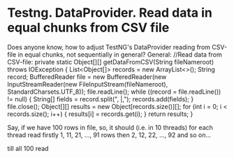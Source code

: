 
# Testng. DataProvider. Read data in equal chunks from CSV file

Does anyone know, how to adjust TestNG's DataProvider reading from CSV-file in equal chunks, not sequentially in general?
General:
//Read data from CSV-file:
private static Object[][] getDataFromCSV(String fileNameroot) throws IOException {
    List<Object[]> records = new ArrayList<>();
    String record;
    BufferedReader file = new BufferedReader(new InputStreamReader(new FileInputStream(fileNameroot), StandardCharsets.UTF_8));
    file.readLine();
    while ((record = file.readLine()) != null) {
        String[] fields = record.split(", |,");
        records.add(fields);
    }
    file.close();
    Object[][] results = new Object[records.size()][];
    for (int i = 0; i < records.size(); i++) {
        results[i] = records.get(i);
    }
    return results;
}

Say, if we have 100 rows in file, so, it should (i.e. in 10 threads) for each thread read
firstly 1, 11, 21, ..., 91 rows
then 2, 12, 22, ..., 92
and so on... 

till all 100 read

        